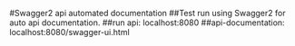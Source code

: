 #Swagger2 api automated documentation
##Test run using Swagger2 for auto api documentation.
##run api: localhost:8080
##api-documentation: localhost:8080/swagger-ui.html
